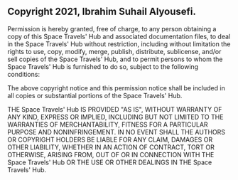 ## Copyright 2021, Ibrahim Suhail Alyousefi.

Permission is hereby granted, free of charge, to any person obtaining a copy of this Space Travels' Hub and associated documentation files, to deal in the Space Travels' Hub without restriction, including without limitation the rights to use, copy, modify, merge, publish, distribute, sublicense, and/or sell copies of the Space Travels' Hub, and to permit persons to whom the Space Travels' Hub is furnished to do so, subject to the following conditions:

The above copyright notice and this permission notice shall be included in all copies or substantial portions of the Space Travels' Hub.

THE Space Travels' Hub IS PROVIDED "AS IS", WITHOUT WARRANTY OF ANY KIND, EXPRESS OR IMPLIED, INCLUDING BUT NOT LIMITED TO THE WARRANTIES OF MERCHANTABILITY, FITNESS FOR A PARTICULAR PURPOSE AND NONINFRINGEMENT. IN NO EVENT SHALL THE AUTHORS OR COPYRIGHT HOLDERS BE LIABLE FOR ANY CLAIM, DAMAGES OR OTHER LIABILITY, WHETHER IN AN ACTION OF CONTRACT, TORT OR OTHERWISE, ARISING FROM, OUT OF OR IN CONNECTION WITH THE Space Travels' Hub OR THE USE OR OTHER DEALINGS IN THE Space Travels' Hub.
